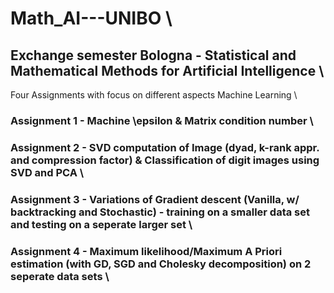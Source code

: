 # Math_AI---UNIBO \\
## Exchange semester Bologna - Statistical and Mathematical Methods for Artificial Intelligence \\
Four Assignments with focus on different aspects Machine Learning \\
### Assignment 1 - Machine \epsilon & Matrix condition number \\
### Assignment 2 - SVD computation of Image (dyad, k-rank appr. and compression factor) & Classification of digit images using SVD and PCA \\
### Assignment 3 - Variations of Gradient descent (Vanilla, w/ backtracking and Stochastic) - training on a smaller data set and testing on a seperate larger set \\
### Assignment 4 - Maximum likelihood/Maximum A Priori estimation (with GD, SGD and Cholesky decomposition) on 2 seperate data sets \\

